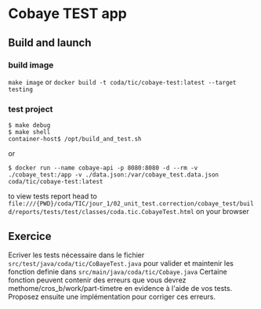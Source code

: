 # Cobaye TEST app

## Build and launch

### build image
`make image` or `docker build -t coda/tic/cobaye-test:latest --target testing`

### test project
```
$ make debug
$ make shell
container-host$ /opt/build_and_test.sh
```
or
```
$ docker run --name cobaye-api -p 8080:8080 -d --rm -v ./cobaye_test:/app -v ./data.json:/var/cobaye_test.data.json coda/tic/cobaye-test:latest
```

to view tests report head to `file:///{PWD}/coda/TIC/jour_1/02_unit_test.correction/cobaye_test/build/reports/tests/test/classes/coda.tic.CobayeTest.html` on your browser

## Exercice

Ecriver les tests nécessaire dans le fichier `src/test/java/coda/tic/CoBayeTest.java` pour valider et maintenir les fonction definie dans `src/main/java/coda/tic/Cobaye.java`
Certaine fonction peuvent contenir des erreurs que vous devrez methome/cros_b/work/part-timetre en evidence à l'aide de vos tests. Proposez ensuite une implémentation pour corriger ces erreurs.
